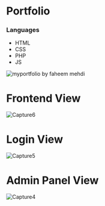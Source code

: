 # Portfolio


### Languages
- HTML
- CSS
- PHP
- JS
<img src="https://i.ytimg.com/vi/L02Lz18YLC8/maxresdefault.jpg" alt="myportfolio by faheem mehdi">

# Frontend View
![Capture6](https://user-images.githubusercontent.com/53134212/125607438-8e349944-f23d-4ff0-acfc-c19e413b6999.JPG)

# Login View
![Capture5](https://user-images.githubusercontent.com/53134212/125607243-8f114248-dbd8-4918-bc51-406628b312cd.JPG)

# Admin Panel View
![Capture4](https://user-images.githubusercontent.com/53134212/125606845-638d13e2-9deb-484f-932e-a0c00a1b8488.JPG)

